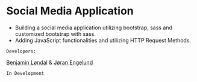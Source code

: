 # Social Media Application
- Building a social media application utilizing bootstrap, sass and customized bootstrap with sass.
- Adding JavaScript functionalities and utilizing HTTP Request Methods.

```Developers:```

[Benjamin Løndal](https://github.com/dvergnir) & [Jøran Engelund](https://github.com/JoranEngelund)

```In Development```
